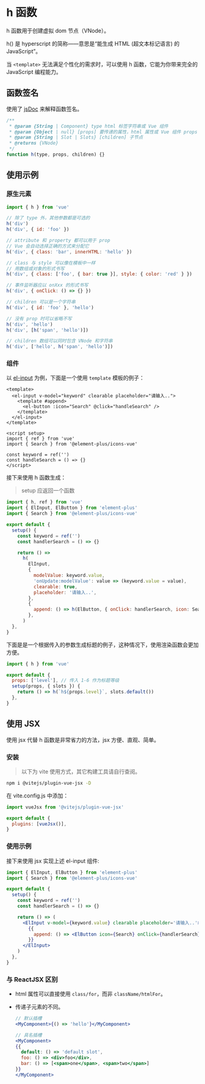 # h 函数

h 函数用于创建虚拟 dom 节点（VNode）。

h() 是 hyperscript 的简称——意思是“能生成 HTML (超文本标记语言) 的 JavaScript”。

当 `<template>` 无法满足个性化的需求时，可以使用 h 函数，它能为你带来完全的 JavaScript 编程能力。

## 函数签名

使用了 [jsDoc](https://www.jsdoc.com.cn/) 来解释函数签名。

```js
/**
 * @param {String | Component} type html 标签字符串或 Vue 组件
 * @param {Object | null} [props] 要传递的属性，html 属性或 Vue 组件 props
 * @param {String | Slot | Slots} [children] 子节点
 * @returns {VNode}
 */
function h(type, props, children) {}
```

## 使用示例

### 原生元素

```js
import { h } from 'vue'

// 除了 type 外，其他参数都是可选的
h('div')
h('div', { id: 'foo' })

// attribute 和 property 都可以用于 prop
// Vue 会自动选择正确的方式来分配它
h('div', { class: 'bar', innerHTML: 'hello' })

// class 与 style 可以像在模板中一样
// 用数组或对象的形式书写
h('div', { class: ['foo', { bar: true }], style: { color: 'red' } })

// 事件监听器应以 onXxx 的形式书写
h('div', { onClick: () => {} })

// children 可以是一个字符串
h('div', { id: 'foo' }, 'hello')

// 没有 prop 时可以省略不写
h('div', 'hello')
h('div', [h('span', 'hello')])

// children 数组可以同时包含 VNode 和字符串
h('div', ['hello', h('span', 'hello')])
```

### 组件

以 [el-input](https://element-plus.org/zh-CN/component/input.html) 为例，下面是一个使用 `template` 模板的例子：

```vue
<template>
  <el-input v-model="keyword" clearable placeholder="请输入..">
    <template #append>
      <el-button :icon="Search" @click="handleSearch" />
    </template>
  </el-input>
</template>

<script setup>
import { ref } from 'vue'
import { Search } from '@element-plus/icons-vue'

const keyword = ref('')
const handleSearch = () => {}
</script>
```

接下来使用 h 函数生成：

> setup 应返回一个函数

```js
import { h, ref } from 'vue'
import { ElInput, ElButton } from 'element-plus'
import { Search } from '@element-plus/icons-vue'

export default {
  setup() {
    const keyword = ref('')
    const handlerSearch = () => {}

    return () =>
      h(
        ElInput,
        {
          modelValue: keyword.value,
          'onUpdate:modelValue': value => (keyword.value = value),
          clearable: true,
          placeholder: '请输入..',
        },
        {
          append: () => h(ElButton, { onClick: handlerSearch, icon: Search }),
        },
      )
  },
}
```

下面是是一个根据传入的参数生成标题的例子，这种情况下，使用渲染函数会更加方便。

```js
import { h } from 'vue'

export default {
  props: ['level'], // 传入 1-6 作为标题等级
  setup(props, { slots }) {
    return () => h(`h${props.level}`, slots.default())
  },
}
```

## 使用 JSX

使用 jsx 代替 h 函数是非常省力的方法，jsx 方便、直观、简单。

### 安装

> 以下为 vite 使用方式，其它构建工具请自行查阅。

```bash
npm i @vitejs/plugin-vue-jsx -D
```

在 vite.config.js 中添加：

```js
import vueJsx from '@vitejs/plugin-vue-jsx'

export default {
  plugins: [vueJsx()],
}
```

### 使用示例

接下来使用 jsx 实现上述 el-input 组件:

```jsx
import { ElInput, ElButton } from 'element-plus'
import { Search } from '@element-plus/icons-vue'

export default {
  setup() {
    const keyword = ref('')
    const handlerSearch = () => {}

    return () => (
      <ElInput v-model={keyword.value} clearable placeholder='请输入..'>
        {{
          append: () => <ElButton icon={Search} onClick={handlerSearch} />,
        }}
      </ElInput>
    )
  },
}
```

### 与 ReactJSX 区别

- html 属性可以直接使用 `class/for`，而非 `className/htmlFor`。
- 传递子元素的不同。

  ```jsx
  // 默认插槽
  <MyComponent>{() => 'hello'}</MyComponent>

  // 具名插槽
  <MyComponent>
  {{
    default: () => 'default slot',
    foo: () => <div>foo</div>,
    bar: () => [<span>one</span>, <span>two</span>]
  }}
  </MyComponent>
  ```
